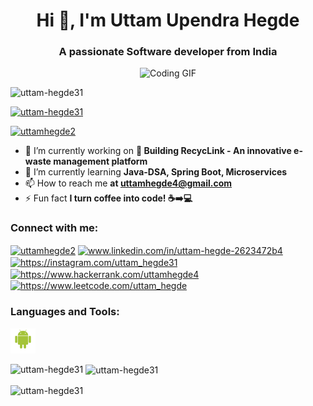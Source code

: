 <h1 align="center">Hi 👋, I'm Uttam Upendra Hegde</h1>
<h3 align="center">A passionate Software developer from India</h3>

<p align="center">
  <img src="https://media.giphy.com/media/SWoSkN6DxTszqIKEqv/giphy.gif" width="400" alt="Coding GIF" />
</p>

<p align="left">
  <img src="https://komarev.com/ghpvc/?username=uttam-hegde31&label=Profile%20views&color=0e75b6&style=flat" alt="uttam-hegde31" />
</p>

<p align="left">
  <a href="https://github.com/ryo-ma/github-profile-trophy">
    <img src="https://github-profile-trophy.vercel.app/?username=uttam-hegde31" alt="uttam-hegde31" />
  </a>
</p>

<p align="left">
  <a href="https://twitter.com/uttamhegde2" target="blank">
    <img src="https://img.shields.io/twitter/follow/uttamhegde2?logo=twitter&style=for-the-badge" alt="uttamhegde2" />
  </a>
</p>

- 🔭 I’m currently working on **🎯 Building RecycLink - An innovative e-waste management platform**
- 🌱 I’m currently learning **Java-DSA, Spring Boot, Microservices**
- 📫 How to reach me **at uttamhegde4@gmail.com**
- ⚡ Fun fact **I turn coffee into code! ☕➡️💻**

<h3 align="left">Connect with me:</h3>
<p align="left">
  <a href="https://twitter.com/uttamhegde2" target="blank"><img align="center" src="https://raw.githubusercontent.com/rahuldkjain/github-profile-readme-generator/master/src/images/icons/Social/twitter.svg" alt="uttamhegde2" height="30" width="40" /></a>
  <a href="https://linkedin.com/in/www.linkedin.com/in/uttam-hegde-2623472b4" target="blank"><img align="center" src="https://raw.githubusercontent.com/rahuldkjain/github-profile-readme-generator/master/src/images/icons/Social/linked-in-alt.svg" alt="www.linkedin.com/in/uttam-hegde-2623472b4" height="30" width="40" /></a>
  <a href="https://instagram.com/https://instagram.com/uttam_hegde31" target="blank"><img align="center" src="https://raw.githubusercontent.com/rahuldkjain/github-profile-readme-generator/master/src/images/icons/Social/instagram.svg" alt="https://instagram.com/uttam_hegde31" height="30" width="40" /></a>
  <a href="https://www.hackerrank.com/https://www.hackerrank.com/uttamhegde4" target="blank"><img align="center" src="https://raw.githubusercontent.com/rahuldkjain/github-profile-readme-generator/master/src/images/icons/Social/hackerrank.svg" alt="https://www.hackerrank.com/uttamhegde4" height="30" width="40" /></a>
  <a href="https://www.leetcode.com/https://www.leetcode.com/uttam_hegde" target="blank"><img align="center" src="https://raw.githubusercontent.com/rahuldkjain/github-profile-readme-generator/master/src/images/icons/Social/leet-code.svg" alt="https://www.leetcode.com/uttam_hegde" height="30" width="40" /></a>
</p>

<h3 align="left">Languages and Tools:</h3>
<p align="left">
  <!-- Add icons as in your original code -->
  <a href="https://developer.android.com" target="_blank" rel="noreferrer"><img src="https://raw.githubusercontent.com/devicons/devicon/master/icons/android/android-original-wordmark.svg" alt="android" width="40" height="40"/></a>
  <!-- ... All other tool icons ... -->
</p>

<p>
  <img align="left" src="https://github-readme-stats.vercel.app/api/top-langs?username=uttam-hegde31&show_icons=true&locale=en&layout=compact" alt="uttam-hegde31" />
</p>

<p>
  &nbsp;<img align="center" src="https://github-readme-stats.vercel.app/api?username=uttam-hegde31&show_icons=true&locale=en" alt="uttam-hegde31" />
</p>

<p>
  <img align="center" src="https://github-readme-streak-stats.herokuapp.com/?user=uttam-hegde31&" alt="uttam-hegde31" />
</p>
